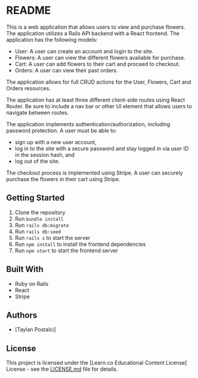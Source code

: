 # README

This is a web application that allows users to view and purchase flowers. The application utilizes a Rails API backend with a React frontend. The application has the following models:
- User: A user can create an account and login to the site.
- Flowers: A user can view the different flowers available for purchase.
- Cart: A user can add flowers to their cart and proceed to checkout.
- Orders: A user can view their past orders.

The application allows for full CRUD actions for the User, Flowers, Cart and Orders resources.

The application has at least three different client-side routes using React Router. Be sure to include a nav bar or other UI element that allows users to navigate between routes.

The application implements authentication/authorization, including password protection. A user must be able to:
- sign up with a new user account,
- log in to the site with a secure password and stay logged in via user ID in the session hash, and
- log out of the site.

The checkout process is implemented using Stripe. A user can securely purchase the flowers in their cart using Stripe.

## Getting Started

1. Clone the repository
2. Run `bundle install`
3. Run `rails db:migrate`
4. Run `rails db:seed`
5. Run `rails s` to start the server
6. Run `npm install` to install the frontend dependencies
7. Run `npm start` to start the frontend server

## Built With
- Ruby on Rails
- React
- Stripe

## Authors
- [Taylan Postalci]

## License
This project is licensed under the [Learn.co Educational Content License] License - see the [LICENSE.md](LICENSE.md) file for details.